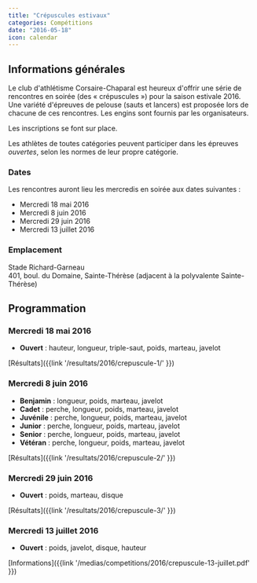 ```yaml
---
title: "Crépuscules estivaux"
categories: Compétitions
date: "2016-05-18"
icon: calendar
---
```


## Informations générales

Le club d'athlétisme Corsaire-Chaparal est heureux d'offrir une série de rencontres en soirée (des «&nbsp;crépuscules&nbsp;») pour la saison estivale 2016. Une variété d'épreuves de pelouse (sauts et lancers) est proposée lors de chacune de ces rencontres. Les engins sont fournis par les organisateurs.

Les inscriptions se font sur place.

Les athlètes de toutes catégories peuvent participer dans les épreuves _ouvertes_, selon les normes de leur propre catégorie.

### Dates

Les rencontres auront lieu les mercredis en soirée aux dates suivantes :

* Mercredi 18 mai 2016
* Mercredi 8 juin 2016
* Mercredi 29 juin 2016
* Mercredi 13 juillet 2016

### Emplacement

Stade Richard-Garneau  
401, boul. du Domaine, Sainte-Thérèse (adjacent à la polyvalente Sainte-Thérèse)

## Programmation

### Mercredi 18 mai 2016

* **Ouvert** : hauteur, longueur, triple-saut, poids, marteau, javelot

[Résultats]({{link '/resultats/2016/crepuscule-1/' }})

### Mercredi 8 juin 2016

* **Benjamin** : longueur, poids, marteau, javelot
* **Cadet** : perche, longueur, poids, marteau, javelot
* **Juvénile** : perche, longueur, poids, marteau, javelot
* **Junior** : perche, longueur, poids, marteau, javelot
* **Senior** : perche, longueur, poids, marteau, javelot
* **Vétéran** : perche, longueur, poids, marteau, javelot

[Résultats]({{link '/resultats/2016/crepuscule-2/' }})

### Mercredi 29 juin 2016

* **Ouvert** : poids, marteau, disque

[Résultats]({{link '/resultats/2016/crepuscule-3/' }})

### Mercredi 13 juillet 2016

* **Ouvert** : poids, javelot, disque, hauteur

[Informations]({{link '/medias/competitions/2016/crepuscule-13-juillet.pdf' }})
